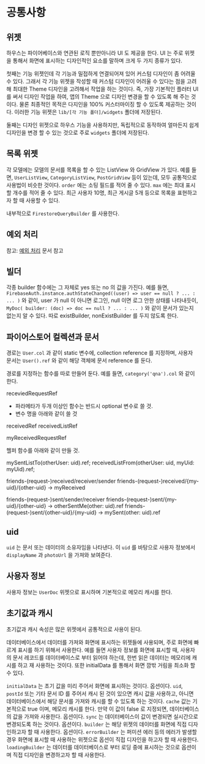 # 공통사항


## 위젯

하우스는 파이어베이스와 연관된 로직 뿐만아니라 UI 도 제공을 한다. UI 는 주로 위젯을 통해서 화면에 표시하는 디자인적인 요소를 말하며 크게 두 가지 종류가 있다.

첫째는 기능 위젯인데 각 기능과 밀접하게 연결되어져 있어 커스텀 디자인이 좀 어려울 수 있다. 그래서 각 기능 위젯을 작성할 때 커스텀 디자인이 어려울 수 있다는 점을 고려해 최대한 Theme 디자인을 고려해서 작업을 하는 것이다. 즉, 가장 기본적인 플러터 UI 를 써서 디자인 작업을 하여, 앱의 Theme 으로 디자인 변경을 할 수 있도록 해 주는 것이다. 물론 최종적인 목적은 다지인을 100% 커스터마이징 할 수 있도록 제공하는 것이다. 이러한 기능 위젯은 `lib/[각 기능 폴더]/widgets` 폴더에 저장된다. 


둘째는 디자인 위젯으로 하우스 기능을 사용하지만, 독립적으로 동작하여 얼마든지 쉽게 디자인을 변경 할 수 있는 것으로 주로 `widgets` 폴더에 저장된다.







## 목록 위젯

각 모델에는 모델의 문서를 목록을 할 수 있는 ListView 와 GridView 가 있다.
예를 들면, `UserListView`, `CategoryListView`, `PostGridView` 등이 있는데, 모두 공통적으로 사용법이 비슷한 것이다.
`order` 에는 소팅 필드를 적어 줄 수 있다.
`max` 에는 최대 표시 할 개수를 적어 줄 수 있다. 최근 사용자 10명, 최근 게시글 5개 등으로 목록을 표현하고자 할 때 사용할 수 있다.


내부적으로  `FirestoreQueryBuilder` 를 사용한다.



## 예외 처리

참고: [예외 처리](./exception.md) 문서 참고


## 빌더

각종 builder 함수에는 그 자체로 yes 또는 no 의 값을 가진다. 예를 들면, `FirebaseAuth.instance.authStateChanged((user) => user == null ? ... : ... )` 와 같이, user 가 null 이 아니면 로그인, null 이면 로그 안한 상태를 나타내듯이, `MyDoc( builder: (doc) => doc == null ? ... : ... )` 와 같이  문서가 있는지 없는지 알 수 있다. 따로 existBuilder, nonExistBuilder 를 두지 않도록 한다.



## 파이어스토어 컬렉션과 문서

경로는 `User.col` 과 같이 static 변수에, collection reference 를 지정하며, 사용자 문서는 `User().ref` 와 같이 해당 객체에 문서 reference 를 둔다.



경로를 지정하는 함수를 따로 만들어 둔다. 예를 들면, `category('qna').col` 와 같이 한다.

receviedRequestRef

- 파라메타가 두개 이상인 함수는 반드시 optional 변수로 쓸 것.
- 변수 명을 아래와 같이 쓸 것


receivedRef
receivedListRef


myReceivedRequestRef

헬퍼 함수를 아래와 같이 만들 것.

mySentListTo(otherUser: uid).ref;
receivedListFrom(otherUser: uid, myUid: myUid).ref;



friends-(request-)received/receiver/sender
friends-(request-)received/{my-uid}/{other-uid} -> myReceived


friends-(request-)sent/sender/receiver
friends-(request-)sent/{my-uid}/{other-uid} -> otherSentMe(other: uid).ref
friends-(request-)sent/{other-uid}/{my-uid} -> mySent(other: uid).ref




## uid

`uid` 는 문서 또는 데이터의 소유자임을 나타낸다. 이 `uid` 를 바탕으로 사용자 정보에서 `displayName` 과 `photoUrl` 을 가져와 보여준다.



## 사용자 정보

사용자 정보는 `UserDoc` 위젯으로 표시하며 기본적으로 메모리 캐시를 한다. 



## 초기값과 캐시

초기값과 캐시 속성은 많은 위젯에서 공통적으로 사용이 된다.

데이터베이스에서 데이터를 가져와 화면에 표시하는 위젯들에 사용되며, 주로 화면에 빠르게 표시를 하기 위해서 사용한다. 예를 들면 사용자 정보를 화면에 표시할 때, 사용자의 문서 레코드를 데이터베이스로 부터 읽어야 하는데, 한번 읽은 데이터는 메모리에 캐시를 하고 재 사용하는 것이다. 또한 initialData 를 통해서 화면 깜밖 거림을 최소화 할 수 있다.

`initialData` 는 초기 값을 미리 주어서 화면에 표시하는 것이다. 옵션이다.
`uid`, `postId` 또는 기타 문서 ID 를 주어서 캐시 된 것이 있으면 캐시 값을 사용하고, 아니면 데이터베이스에서 해당 문서를 가져와 캐시를 할 수 있도록 하는 것이다.
`cache` 값는 기본적으로 true 이며, 메모리 캐시를 한다. 만약 이 값이 false 로 지정되면, 데이터베이스의 값을 가져와 사용한다. 옵션이다.
`sync` 는 데이터베이스이 값이 변경되면 실시간으로 변경되도록 하는 것이다. 옵션이다.
`builder` 는 해당 위젯의 데이터를 화면에 직접 디자인하고자 할 때 사용한다. 옵션이다.
`errorBuilder` 는 퍼미션 에러 등의 에러가 발생할 경우 화면에 표시할 때 사용하는 위젯으로 옵션이 직접 디자인을 하고자 할 때 사용한다.
`loadingBuilder` 는 데이터를 데이터베이스로 부터 로딩 중에 표시하는 것으로 옵션이며 직접 디자인을 변경하고자 할 때 사용한다.






